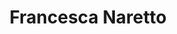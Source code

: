 ---
# Display name
title: Francesca Naretto

# Is this the primary user of the site?
superuser: false

url: francesca.naretto.com
---